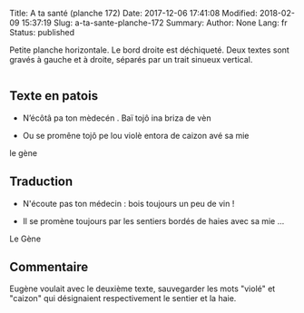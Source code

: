 Title: A ta santé (planche 172)
Date: 2017-12-06 17:41:08
Modified: 2018-02-09 15:37:19
Slug: a-ta-sante-planche-172
Summary: 
Author: None
Lang: fr
Status: published

Petite planche horizontale. Le bord droite est déchiqueté. Deux textes sont gravés à gauche et à droite, séparés par un trait sinueux vertical.

<img style="float: center;" alt="" src="{static}/images/planche_172.png">



## Texte en patois

- N’écôtâ pa ton mèdecén . Baï tojô ina briza de vèn 



- Ou se promêne tojô pe lou violè entora de caizon avé sa mie  			

 le  gène



## Traduction

- N'écoute pas ton médecin : bois toujours un peu de vin !



- Il se promène toujours par les sentiers bordés de haies avec sa mie ...   		

Le Gène



## Commentaire

Eugène voulait avec le deuxième texte, sauvegarder les mots "violé" et "caizon" qui désignaient respectivement le sentier et la haie.




